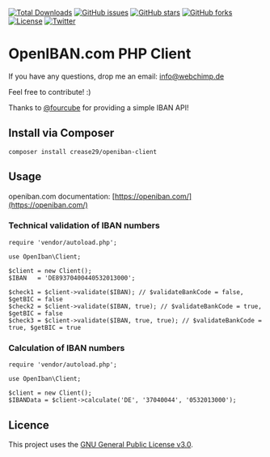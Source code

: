 [![Total Downloads](https://poser.pugx.org/crease29/openiban-client/downloads)](https://packagist.org/packages/crease29/openiban-client)
[![GitHub issues](https://img.shields.io/github/issues/Crease29/openiban-php-client.svg)](https://github.com/Crease29/openiban-php-client/issues)
[![GitHub stars](https://img.shields.io/github/stars/Crease29/openiban-php-client.svg)](https://github.com/Crease29/openiban-php-client/stargazers)
[![GitHub forks](https://img.shields.io/github/forks/Crease29/openiban-php-client.svg)](https://github.com/Crease29/openiban-php-client/network)
[![License](https://poser.pugx.org/crease29/openiban-client/license)](https://packagist.org/packages/crease29/openiban-client)
[![Twitter](https://img.shields.io/twitter/url/https/github.com/Crease29/openiban-php-client.svg?style=social)](https://twitter.com/intent/tweet?text=Wow:&url=%5Bobject%20Object%5D)

# OpenIBAN.com PHP Client

If you have any questions, drop me an email: [info@webchimp.de](mailto:info@webchimp.de)

Feel free to contribute! :)

Thanks to [@fourcube](https://github.com/fourcube) for providing a simple IBAN API! 

## Install via Composer

    composer install crease29/openiban-client

## Usage

openiban.com documentation: [https://openiban.com/](https://openiban.com/)

### Technical validation of IBAN numbers
    
    require 'vendor/autoload.php';
    
    use OpenIban\Client;
    
    $client = new Client();
    $IBAN   = 'DE89370400440532013000';
    
    $check1 = $client->validate($IBAN); // $validateBankCode = false, $getBIC = false
    $check2 = $client->validate($IBAN, true); // $validateBankCode = true, $getBIC = false
    $check3 = $client->validate($IBAN, true, true); // $validateBankCode = true, $getBIC = true
    
### Calculation of IBAN numbers

    require 'vendor/autoload.php';
    
    use OpenIban\Client;
    
    $client = new Client();
    $IBANData = $client->calculate('DE', '37040044', '0532013000');
    
## Licence

This project uses the [GNU General Public License v3.0](LICENCE.md).
